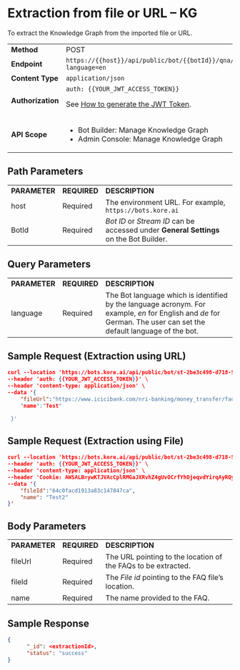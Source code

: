 # **Extraction from file or URL – KG**

To extract the Knowledge Graph from the imported file or URL.


<table>
  <tr>
   <td><strong>Method</strong>
   </td>
   <td>POST
   </td>
  </tr>
  <tr>
   <td><strong>Endpoint</strong>
   </td>
   <td><code>https://{{host}}/api/public/bot/{{botId}}/qna/import?language=en</code>
   </td>
  </tr>
  <tr>
   <td><strong>Content Type</strong>
   </td>
   <td><code>application/json</code>
   </td>
  </tr>
  <tr>
   <td><strong>Authorization</strong>
   </td>
   <td><code>auth: {{YOUR_JWT_ACCESS_TOKEN}}</code>
<p>
See <a href="https://developer.kore.ai/docs/bots/api-guide/apis/#Generating_the_JWT_Token">How to generate the JWT Token</a>.
   </td>
  </tr>
  <tr>
   <td><strong>API Scope</strong>
   </td>
   <td>
<ul>

<li>Bot Builder: Manage Knowledge Graph

<li>Admin Console: Manage Knowledge Graph
</li>
</ul>
   </td>
  </tr>
</table>



## Path Parameters


<table>
  <tr>
   <td><strong>PARAMETER</strong>
   </td>
   <td><strong>REQUIRED</strong>
   </td>
   <td><strong>DESCRIPTION</strong>
   </td>
  </tr>
  <tr>
   <td>host
   </td>
   <td>Required
   </td>
   <td>The environment URL. For example, <code>https://bots.kore.ai</code>
   </td>
  </tr>
  <tr>
   <td>BotId
   </td>
   <td>Required
   </td>
   <td><em>Bot ID</em> or <em>Stream ID</em> can be accessed under <strong>General Settings</strong> on the Bot Builder.
   </td>
  </tr>
</table>



## Query Parameters


<table>
  <tr>
   <td><strong>PARAMETER</strong>
   </td>
   <td><strong>REQUIRED</strong>
   </td>
   <td><strong>DESCRIPTION</strong>
   </td>
  </tr>
  <tr>
   <td>language
   </td>
   <td>Required
   </td>
   <td>The Bot language which is identified by the language acronym. For example, <em>en</em> for English and <em>de</em> for German. The user can set the default language of the bot.
   </td>
  </tr>
</table>



## Sample Request (Extraction using URL)


```json
curl --location 'https://bots.kore.ai/api/public/bot/st-2be3c498-d718-5160-853c-0166b82bc41c/qna/import?language=en' \
--header 'auth: {{YOUR_JWT_ACCESS_TOKEN}}' \
--header 'content-type: application/json' \
--data '{
    "fileUrl":"https://www.icicibank.com/nri-banking/money_transfer/faq/m2i-rewards-program/loyalty-program.page%22, 
    "name":"Test"

 }'
```



## Sample Request (Extraction using File)


```json
curl --location 'https://bots.kore.ai/api/public/bot/st-2be3c498-d718-5160-853c-0166b82bc41c/qna/import?language=en' \
--header 'auth: {{YOUR_JWT_ACCESS_TOKEN}}' \
--header 'content-type: application/json' \
--header 'Cookie: AWSALB=ywKTJVAcCplRMGaJXRvhZ4gUvOCrfYhOjeqvdYirqAyRQyP9WpTDeNwZI1tDwgoP/CiA6G6j2DxXGWIbCEWdjaiq1ehA2Xo/YxwOBDi02Ix9cbcGYum8P1bxBSq1; AWSALBCORS=ywKTJVAcCplRMGaJXRvhZ4gUvOCrfYhOjeqvdYirqAyRQyP9WpTDeNwZI1tDwgoP/CiA6G6j2DxXGWIbCEWdjaiq1ehA2Xo/YxwOBDi02Ix9cbcGYum8P1bxBSq1' \
--data '{
    "fileId":"64c0facd1913a83c147847ca",
    "name": "Test2"
}'
```



## Body Parameters


<table>
  <tr>
   <td><strong>PARAMETER</strong>
   </td>
   <td><strong>REQUIRED</strong>
   </td>
   <td><strong>DESCRIPTION</strong>
   </td>
  </tr>
  <tr>
   <td>fileUrl
   </td>
   <td>Required
   </td>
   <td>The URL pointing to the location of the FAQs to be extracted.
   </td>
  </tr>
  <tr>
   <td>fileId
   </td>
   <td>Required
   </td>
   <td>The <em>File id</em> pointing to the FAQ file’s location.
   </td>
  </tr>
  <tr>
   <td>name
   </td>
   <td>Required
   </td>
   <td>The name provided to the FAQ.
   </td>
  </tr>
</table>



## Sample Response


```json
{ 
      "_id": <extractionId>, 
      "status": "success"
}
